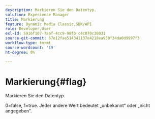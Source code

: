 ```yaml
---
description: Markieren Sie den Datentyp.
solution: Experience Manager
title: Markierung
feature: Dynamic Media Classic,SDK/API
role: Developer,User
exl-id: 5916f107-7aaf-4cc9-98fb-c4c070c38031
source-git-commit: 67e12fae514341137e4218ea950f34da0d9997f3
workflow-type: tm+mt
source-wordcount: '19'
ht-degree: 0%

---
```


# Markierung{#flag}

Markieren Sie den Datentyp.

0=false, 1=true. Jeder andere Wert bedeutet „unbekannt“ oder „nicht angegeben“.
